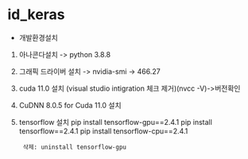 # id_keras
- 개발환경설치
1. 아나콘다설치 -> python 3.8.8
2. 그래픽 드라이버 설치 -> nvidia-smi -> 466.27
3. cuda 11.0 설치 (visual studio intigration 체크 제거)(nvcc -V)->버전확인
4. CuDNN 8.0.5 for Cuda 11.0 설치
5. tensorflow 설치
        pip install tensorflow-gpu==2.4.1
        pip install tensorflow==2.4.1
        pip install tensorflow-cpu==2.4.1
        
        삭제: uninstall tensorflow-gpu
